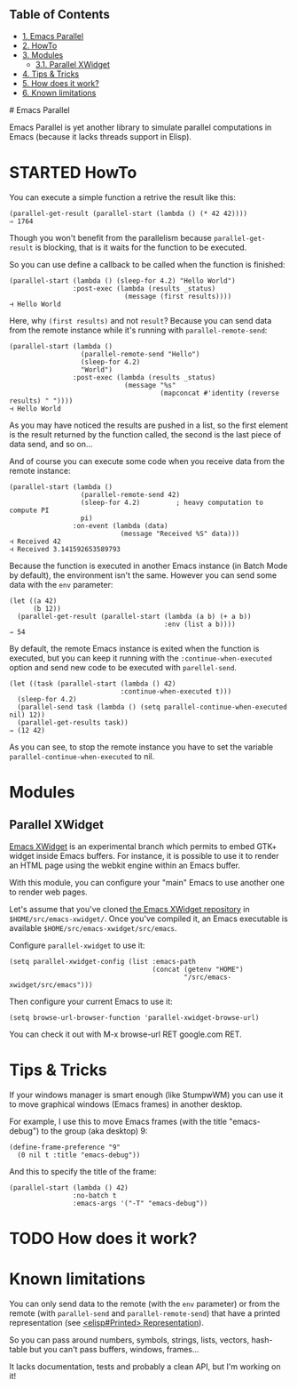 <div id="table-of-contents">
<h2>Table of Contents</h2>
<div id="text-table-of-contents">
<ul>
<li><a href="#sec-1">1. Emacs Parallel</a></li>
<li><a href="#sec-2">2. HowTo</a></li>
<li><a href="#sec-3">3. Modules</a>
<ul>
<li><a href="#sec-3-1">3.1. Parallel XWidget</a></li>
</ul>
</li>
<li><a href="#sec-4">4. Tips &amp; Tricks</a></li>
<li><a href="#sec-5">5. How does it work?</a></li>
<li><a href="#sec-6">6. Known limitations</a></li>
</ul>
</div>
</div>
# Emacs Parallel

Emacs Parallel is yet another library to simulate parallel
computations in Emacs (because it lacks threads support in Elisp).

# STARTED HowTo

You can execute a simple function a retrive the result like this:

    (parallel-get-result (parallel-start (lambda () (* 42 42))))
    ⇒ 1764

Though you won't benefit from the parallelism because
`parallel-get-result` is blocking, that is it waits for the function
to be executed.

So you can use define a callback to be called when the function is
finished:

    (parallel-start (lambda () (sleep-for 4.2) "Hello World")
                    :post-exec (lambda (results _status)
                                 (message (first results))))
    ⊣ Hello World

Here, why `(first results)` and not `result`? Because you can send
data from the remote instance while it's running with
`parallel-remote-send`:

    (parallel-start (lambda ()
                      (parallel-remote-send "Hello")
                      (sleep-for 4.2)
                      "World")
                    :post-exec (lambda (results _status)
                                 (message "%s"
                                          (mapconcat #'identity (reverse results) " "))))
    ⊣ Hello World

As you may have noticed the results are pushed in a list, so the
first element is the result returned by the function called, the
second is the last piece of data send, and so on&#x2026;

And of course you can execute some code when you receive data from
the remote instance:

    (parallel-start (lambda ()
                      (parallel-remote-send 42)
                      (sleep-for 4.2)         ; heavy computation to compute PI
                      pi)
                    :on-event (lambda (data)
                                (message "Received %S" data)))
    ⊣ Received 42
    ⊣ Received 3.141592653589793

Because the function is executed in another Emacs instance (in Batch
Mode by default), the environment isn't the same. However you can
send some data with the `env` parameter:

    (let ((a 42)
          (b 12))
      (parallel-get-result (parallel-start (lambda (a b) (+ a b))
                                           :env (list a b))))
    ⇒ 54

By default, the remote Emacs instance is exited when the function is
executed, but you can keep it running with the
`:continue-when-executed` option and send new code to be executed
with `parellel-send`.

    (let ((task (parallel-start (lambda () 42)
                                :continue-when-executed t)))
      (sleep-for 4.2)
      (parallel-send task (lambda () (setq parallel-continue-when-executed nil) 12))
      (parallel-get-results task))
    ⇒ (12 42)

As you can see, to stop the remote instance you have to set the
variable `parallel-continue-when-executed` to nil.

# Modules

## Parallel XWidget

[Emacs XWidget](http://www.emacswiki.org/emacs/EmacsXWidgets) is an experimental branch which permits to embed GTK+
widget inside Emacs buffers. For instance, it is possible to use it
to render an HTML page using the webkit engine within an Emacs
buffer.

With this module, you can configure your "main" Emacs to use
another one to render web pages.

Let's assume that you've cloned [the Emacs XWidget repository](https://github.com/jave/xwidget-emacs) in
`$HOME/src/emacs-xwidget/`. Once you've compiled it, an Emacs
executable is available `$HOME/src/emacs-xwidget/src/emacs`.

Configure `parallel-xwidget` to use it:

    (setq parallel-xwidget-config (list :emacs-path
                                        (concat (getenv "HOME")
                                                "/src/emacs-xwidget/src/emacs")))

Then configure your current Emacs to use it:

    (setq browse-url-browser-function 'parallel-xwidget-browse-url)

You can check it out with M-x browse-url RET google.com RET.

# Tips & Tricks

If your windows manager is smart enough (like StumpwWM) you can use
it to move graphical windows (Emacs frames) in another desktop.

For example, I use this to move Emacs frames (with the title
"emacs-debug") to the group (aka desktop) 9:

    (define-frame-preference "9"
      (0 nil t :title "emacs-debug"))  

And this to specify the title of the frame:

    (parallel-start (lambda () 42)
                    :no-batch t
                    :emacs-args '("-T" "emacs-debug"))

# TODO How does it work?

# Known limitations

You can only send data to the remote (with the `env` parameter) or
from the remote (with `parallel-send` and `parallel-remote-send`)
that have a printed representation (see [<elisp#Printed>
Representation](elisp#Printed%20Representation)).

So you can pass around numbers, symbols, strings, lists, vectors,
hash-table but you can't pass buffers, windows, frames&#x2026;


It lacks documentation, tests and probably a clean API, but I'm
working on it!
